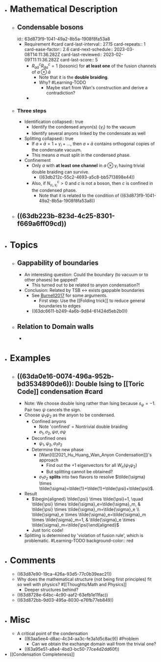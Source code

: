 - # Mathematical Description
	- ## Condensable bosons
	  id:: 63d873f9-1041-49a2-8b5a-1908f8fa53a8
		- Requirement #card
		  card-last-interval:: 27.15
		  card-repeats:: 1
		  card-ease-factor:: 2.6
		  card-next-schedule:: 2023-03-08T14:11:36.282Z
		  card-last-reviewed:: 2023-02-09T11:11:36.282Z
		  card-last-score:: 5
			- $R_{a\bar a}^cR_{\bar a a}^c=1$ (bosonic) for **at least one** of the fusion channels of $a \otimes \bar a$
				- Note that it is the **double braiding**.
				- Why? #Learning-TODO
					- Maybe start from Wan's construction and derive a contradiction?
			-
	- ### Three steps
		- Identification
		  collapsed:: true
			- Identify the condensed anyon(s) $\{\gamma_i\}$ to the vacuum
			- Identify several anyons linked by the condensate as well
		- Splitting
		  collapsed:: true
			- If $a \times \bar{a}=1+\gamma_i+\ldots$, then $a\times \bar a$ contains orthogonal copies of the condensate vacuum.
			- This means $a$ must split in the condensed phase.
		- Confinement
			- Only $a$ with **at least one channel** in $a \otimes \gamma_i$ having trivial double braiding can survive.
				- ((63db212c-55c2-4693-a5c8-bb5713898e44))
			- Also, if $N_{\gamma_i, \gamma_i}^c>0$ and $c$ is not a boson, then $c$ is confined in the condensed phase.
				- Note that it is related to the condition of ((63d873f9-1041-49a2-8b5a-1908f8fa53a8))
	- ((63db223b-823d-4c25-8301-f669a6ff09cd))
		-
- # Topics
	- ## Gappability of boundaries
		- An interesting question: Could the boundary (to vacuum or to other phases) be gapped?
			- This turned out to be related to anyon condensation?!
		- Conclusion: Related by TSB <-> exists gappable boundaries
			- See [Burnell2017](((63db2524-002c-41f4-84d1-4a6c2cb6882a))) for some arguments.
				- First step: Use the [[Folding trick]] to reduce general boundaries to edges
			- ((63dc6611-b249-4a6b-9d84-61424d5eb2b0))
	- ## Relation to Domain walls
		-
- # Examples
	- ## ((63da0e16-0074-496a-952b-bd3534890de6)): Double Ising to [[Toric Code]] condensation #card
		- Note: We choose double Ising rather than Ising because $s_\psi=-1$. Pair two $\psi$ cancels the sign.
		- Choose $\psi_1\psi_2$ as the anyon to be condensed.
			- Confined anyons
				- Note 'confined' = Nontrivial double braiding
				- $\sigma_1,\sigma_2,\psi\sigma,\sigma\psi$
			- Deconfined ones
				- $\psi_1,\psi_2,\sigma_1\sigma_2$
			- Determine the new phase
				- [Wan]([[2021_Hu_Huang_Wan_Anyon Condensation]])'s approach
					- Find out the $+1$ eigenvectors for all $W_n(\psi_1\psi_2)$
					- But splitting cannot be obtained?
				- $\sigma_1\sigma_2$ **splits** into two flavors to resolve $\tilde{\sigma} \times \tilde{\sigma}=\tilde{1}+\tilde{1}+\tilde{\psi}+\tilde{\psi}$.
		- Result
			- $\begin{aligned} \tilde{\psi} \times \tilde{\psi}=1, \quad \tilde{\psi} \times \tilde{\sigma}_e=\tilde{\sigma}_m, & \tilde{\psi} \times \tilde{\sigma}_m=\tilde{\sigma}_e \\ \tilde{\sigma}_e \times \tilde{\sigma}_e=\tilde{\sigma}_m \times \tilde{\sigma}_m=1, & \tilde{\sigma}_e \times \tilde{\sigma}_m=\tilde{\psi}\end{aligned}$
			- Just toric code!
		- Splitting is determined by 'violation of fusion rule', which is problematic. #Learning-TODO
		  background-color:: red
- # Comments
	- ((63d87e90-19ca-426a-93d5-77c0b39eac21))
	- Why does the mathematical structure (not being first principles) fit so well with physics? #[[Thoughts/Math and Physics]]
		- Deeper structures behind?
	- ((63d8728e-64bc-4c90-aaf2-63efb1e11fac))
	- ((63d872bb-9d03-495a-8030-e76fb77eb849))
- # Misc
	- A critical point of the condensation
		- ((63aa5ee4-d8ac-4c34-aa3c-fe3a1d5c8ac9)) #Problem
			- Can we obtain the exchange domain wall from the trivial one?
		- ((63a95e51-a8e4-4bd3-bc50-77ce4d2dd60f))
- [[Condensation Completeness]]